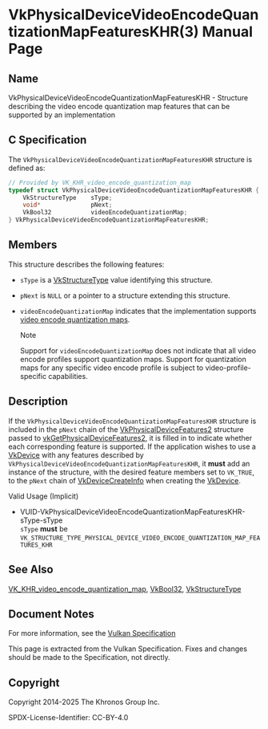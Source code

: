 # VkPhysicalDeviceVideoEncodeQuantizationMapFeaturesKHR(3) Manual Page

## Name

VkPhysicalDeviceVideoEncodeQuantizationMapFeaturesKHR - Structure describing the video encode quantization map features that can be supported by an implementation



## [](#_c_specification)C Specification

The `VkPhysicalDeviceVideoEncodeQuantizationMapFeaturesKHR` structure is defined as:

```c++
// Provided by VK_KHR_video_encode_quantization_map
typedef struct VkPhysicalDeviceVideoEncodeQuantizationMapFeaturesKHR {
    VkStructureType    sType;
    void*              pNext;
    VkBool32           videoEncodeQuantizationMap;
} VkPhysicalDeviceVideoEncodeQuantizationMapFeaturesKHR;
```

## [](#_members)Members

This structure describes the following features:

- `sType` is a [VkStructureType](https://registry.khronos.org/vulkan/specs/latest/man/html/VkStructureType.html) value identifying this structure.
- `pNext` is `NULL` or a pointer to a structure extending this structure.
- []()`videoEncodeQuantizationMap` indicates that the implementation supports [video encode quantization maps](https://registry.khronos.org/vulkan/specs/latest/html/vkspec.html#encode-quantization-map).
  
  Note
  
  Support for `videoEncodeQuantizationMap` does not indicate that all video encode profiles support quantization maps. Support for quantization maps for any specific video encode profile is subject to video-profile-specific capabilities.

## [](#_description)Description

If the `VkPhysicalDeviceVideoEncodeQuantizationMapFeaturesKHR` structure is included in the `pNext` chain of the [VkPhysicalDeviceFeatures2](https://registry.khronos.org/vulkan/specs/latest/man/html/VkPhysicalDeviceFeatures2.html) structure passed to [vkGetPhysicalDeviceFeatures2](https://registry.khronos.org/vulkan/specs/latest/man/html/vkGetPhysicalDeviceFeatures2.html), it is filled in to indicate whether each corresponding feature is supported. If the application wishes to use a [VkDevice](https://registry.khronos.org/vulkan/specs/latest/man/html/VkDevice.html) with any features described by `VkPhysicalDeviceVideoEncodeQuantizationMapFeaturesKHR`, it **must** add an instance of the structure, with the desired feature members set to `VK_TRUE`, to the `pNext` chain of [VkDeviceCreateInfo](https://registry.khronos.org/vulkan/specs/latest/man/html/VkDeviceCreateInfo.html) when creating the [VkDevice](https://registry.khronos.org/vulkan/specs/latest/man/html/VkDevice.html).

Valid Usage (Implicit)

- [](#VUID-VkPhysicalDeviceVideoEncodeQuantizationMapFeaturesKHR-sType-sType)VUID-VkPhysicalDeviceVideoEncodeQuantizationMapFeaturesKHR-sType-sType  
  `sType` **must** be `VK_STRUCTURE_TYPE_PHYSICAL_DEVICE_VIDEO_ENCODE_QUANTIZATION_MAP_FEATURES_KHR`

## [](#_see_also)See Also

[VK\_KHR\_video\_encode\_quantization\_map](https://registry.khronos.org/vulkan/specs/latest/man/html/VK_KHR_video_encode_quantization_map.html), [VkBool32](https://registry.khronos.org/vulkan/specs/latest/man/html/VkBool32.html), [VkStructureType](https://registry.khronos.org/vulkan/specs/latest/man/html/VkStructureType.html)

## [](#_document_notes)Document Notes

For more information, see the [Vulkan Specification](https://registry.khronos.org/vulkan/specs/latest/html/vkspec.html#VkPhysicalDeviceVideoEncodeQuantizationMapFeaturesKHR)

This page is extracted from the Vulkan Specification. Fixes and changes should be made to the Specification, not directly.

## [](#_copyright)Copyright

Copyright 2014-2025 The Khronos Group Inc.

SPDX-License-Identifier: CC-BY-4.0